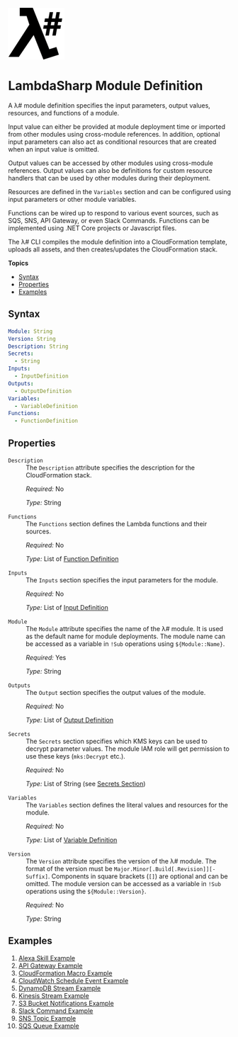![λ#](LambdaSharp_v2_small.png)

# LambdaSharp Module Definition

A λ# module definition specifies the input parameters, output values, resources, and functions of a module.

Input value can either be provided at module deployment time or imported from other modules using cross-module references. In addition, optional input parameters can also act as conditional resources that are created when an input value is omitted.

Output values can be accessed by other modules using cross-module references. Output values can also be definitions for custom resource handlers that can be used by other modules during their deployment.

Resources are defined in the `Variables` section and can be configured using input parameters or other module variables.

Functions can be wired up to respond to various event sources, such as SQS, SNS, API Gateway, or even Slack Commands. Functions can be implemented using .NET Core projects or Javascript files.

The λ# CLI compiles the module definition into a CloudFormation template, uploads all assets, and then creates/updates the CloudFormation stack.

__Topics__
* [Syntax](#syntax)
* [Properties](#properties)
* [Examples](#examples)

## Syntax

```yaml
Module: String
Version: String
Description: String
Secrets:
  - String
Inputs:
  - InputDefinition
Outputs:
  - OutputDefinition
Variables:
  - VariableDefinition
Functions:
  - FunctionDefinition
```

## Properties

<dl>

<dt><code>Description</code></dt>
<dd>
The <code>Description</code> attribute specifies the description for the CloudFormation stack.

<i>Required:</i> No

<i>Type:</i> String
</dd>

<dt><code>Functions</code></dt>
<dd>
The <code>Functions</code> section defines the Lambda functions and their sources.

<i>Required:</i> No

<i>Type:</i> List of [Function Definition](Module-Function.md)
</dd>

<dt><code>Inputs</code></dt>
<dd>
The <code>Inputs</code> section specifies the input parameters for the module.

<i>Required:</i> No

<i>Type:</i> List of [Input Definition](Module-Inputs.md)
</dd>

<dt><code>Module</code></dt>
<dd>
The <code>Module</code> attribute specifies the name of the λ# module. It is used as the default name for module deployments. The module name can be accessed as a variable in <code>!Sub</code> operations using <code>${Module::Name}</code>.

<i>Required:</i> Yes

<i>Type:</i> String
</dd>

<dt><code>Outputs</code></dt>
<dd>
The <code>Output</code> section specifies the output values of the module.

<i>Required:</i> No

<i>Type:</i> List of [Output Definition](Module-Outputs.md)
</dd>

<dt><code>Secrets</code></dt>
<dd>
The <code>Secrets</code> section specifies which KMS keys can be used to decrypt parameter values. The module IAM role will get permission to use these keys (<code>mks:Decrypt</code> etc.).

<i>Required:</i> No

<i>Type:</i> List of String (see [Secrets Section](Module-Secrets.md))
</dd>

<dt><code>Variables</code></dt>
<dd>
The <code>Variables</code> section defines the literal values and resources for the module.

<i>Required:</i> No

<i>Type:</i> List of [Variable Definition](Module-Variables.md)
</dd>

<dt><code>Version</code></dt>
<dd>
The <code>Version</code> attribute specifies the version of the λ# module. The format of the version must be <code>Major.Minor[.Build[.Revision]][-Suffix]</code>. Components in square brackets (<code>[]</code>) are optional and can be omitted. The module version can be accessed as a variable in <code>!Sub</code> operations using the <code>${Module::Version}</code>.

<i>Required:</i> No

<i>Type:</i> String
</dd>

</dl>

## Examples

1. [Alexa Skill Example](../Samples/AlexaSample/)
1. [API Gateway Example](../Samples/ApiSample/)
1. [CloudFormation Macro Example](../Samples/MacroSample/)
1. [CloudWatch Schedule Event Example](../Samples/ScheduleSample/)
1. [DynamoDB Stream Example](../Samples/DynamoDBSample/)
1. [Kinesis Stream Example](../Samples/KinesisSample/)
1. [S3 Bucket Notifications Example](../Samples/S3Sample/)
1. [Slack Command Example](../Samples/SlackCommandSample/)
1. [SNS Topic Example](../Samples/SnsSample/)
1. [SQS Queue Example](../Samples/SqsSample/)